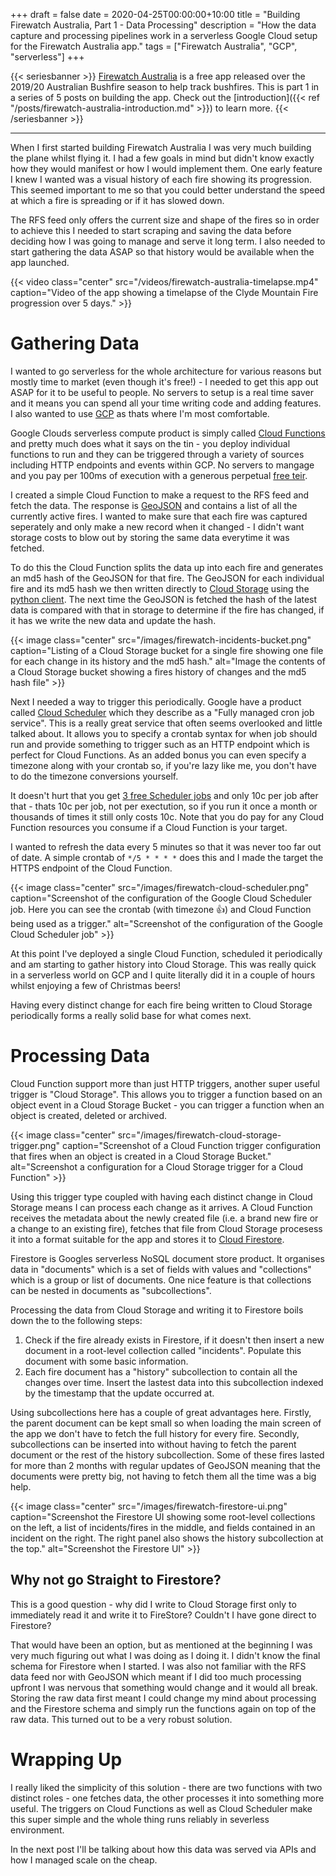 +++
draft = false
date = 2020-04-25T00:00:00+10:00
title = "Building Firewatch Australia, Part 1 - Data Processing"
description = "How the data capture and processing pipelines work in a serverless Google Cloud setup for the Firewatch Australia app."
tags = ["Firewatch Australia", "GCP", "serverless"]
+++

{{< seriesbanner >}}
[Firewatch Australia](https://firewatchaus.com/) is a free app released over the 2019/20 Australian
Bushfire season to help track bushfires. This is part 1 in a series of 5 posts on building the app.
Check out the [introduction]({{< ref "/posts/firewatch-australia-introduction.md" >}}) to learn more.
{{< /seriesbanner >}}

---

When I first started building Firewatch Australia I was very much building the plane whilst flying it.
I had a few goals in mind but didn't know exactly how they would manifest or how I would implement
them. One early feature I knew I wanted was a visual history of each fire showing its progression.
This seemed important to me so that you could better understand the speed at which a fire is
spreading or if it has slowed down.

The RFS feed only offers the current size and shape of the fires so in order to achieve this I
needed to start scraping and saving the data before deciding how I was going to manage and serve
it long term. I also needed to start gathering the data ASAP so that history would be
available when the app launched.

{{< video
      class="center"
      src="/videos/firewatch-australia-timelapse.mp4"
      caption="Video of the app showing a timelapse of the Clyde Mountain Fire progression over 5 days." >}}

# Gathering Data

I wanted to go serverless for the whole architecture for various reasons but mostly time to market
(even though it's free!) - I needed to get this app out ASAP for it to be useful to people.
No servers to setup is a real time saver and it means you can spend all your time writing code
and adding features. I also wanted to use [GCP][1] as thats where I'm most comfortable.

Google Clouds serverless compute product is simply called [Cloud Functions][2] and pretty much does
what it says on the tin - you deploy individual functions to run and they can be triggered through
a variety of sources including HTTP endpoints and events within GCP. No servers to mangage and you
pay per 100ms of execution with a generous perpetual [free teir][3].

I created a simple Cloud Function to make a request to the RFS feed and fetch the data. The response
is [GeoJSON][4] and contains a list of all the currently active fires. I wanted to make sure that
each fire was captured seperately and only make a new record when it changed - I didn't want storage
costs to blow out by storing the same data everytime it was fetched.

To do this the Cloud Function splits the data up into each fire and generates an md5 hash of the
GeoJSON for that fire. The GeoJSON for each individual fire and its md5 hash we then written directly
to [Cloud Storage][5] using the [python client][6]. The next time the GeoJSON is fetched the hash
of the latest data is compared with that in storage to determine if the fire has changed, if it
has we write the new data and update the hash.

{{< image
      class="center"
      src="/images/firewatch-incidents-bucket.png"
      caption="Listing of a Cloud Storage bucket for a single fire showing one file for each change in its history and the md5 hash."
      alt="Image the contents of a Cloud Storage bucket showing a fires history of changes and the md5 hash file" >}}

Next I needed a way to trigger this periodically. Google have a product called [Cloud Scheduler][7]
which they describe as a "Fully managed cron job service". This is a really great service that often
seems overlooked and little talked about. It allows you to specify a crontab syntax for when job
should run and provide something to trigger such as an HTTP endpoint which is perfect for Cloud
Functions. As an added bonus you can even specify a timezone along with your crontab so, if you're
lazy like me, you don't have to do the timezone conversions yourself.

It doesn't hurt that you get [3 free Scheduler jobs][8] and only 10c per job after that - thats 10c
per job, not per exectution, so if you run it once a month or thousands of times it still only costs
10c. Note that you do pay for any Cloud Function resources you consume if a Cloud Function is your
target.

I wanted to refresh the data every 5 minutes so that it was never too far out of date. A simple
crontab of `*/5 * * * *` does this and I made the target the HTTPS endpoint of the Cloud Function.

{{< image
      class="center"
      src="/images/firewatch-cloud-scheduler.png"
      caption="Screenshot of the configuration of the Google Cloud Scheduler job. Here you can see the crontab (with timezone 👍) and Cloud Function being used as a trigger."
      alt="Screenshot of the configuration of the Google Cloud Scheduler job" >}}

At this point I've deployed a single Cloud Function, scheduled it periodically and am starting to
gather history into Cloud Storage. This was really quick in a serverless world on GCP and I quite
literally did it in a couple of hours whilst enjoying a few of Christmas beers!

Having every distinct change for each fire being written to Cloud Storage periodically forms a
really solid base for what comes next.

# Processing Data

Cloud Function support more than just HTTP triggers, another super useful trigger is "Cloud Storage".
This allows you to trigger a function based on an object event in a Cloud Storage Bucket - you can
trigger a function when an object is created, deleted or archived.

{{< image
      class="center"
      src="/images/firewatch-cloud-storage-trigger.png"
      caption="Screenshot of a Cloud Function trigger configuration that fires when an object is created in a Cloud Storage Bucket."
      alt="Screenshot a configuration for a Cloud Storage trigger for a Cloud Function" >}}

Using this trigger type coupled with having each distinct change in Cloud Storage means I can process
each change as it arrives. A Cloud Function receives the metadata about the newly created file (i.e.
a brand new fire or a change to an existing fire), fetches that file from Cloud Storage procesess it
into a format suitable for the app and stores it to [Cloud Firestore](https://cloud.google.com/firestore).

Firestore is Googles serverless NoSQL document store product. It organises data in "documents" which
is a set of fields with values and "collections" which is a group or list of documents. One nice
feature is that collections can be nested in documents as "subcollections".

Processing the data from Cloud Storage and writing it to Firestore boils down the to the following steps:

1) Check if the fire already exists in Firestore, if it doesn't then insert a new document in a
   root-level collection called "incidents". Populate this document with some basic information.
2) Each fire document has a "history" subcollection to contain all the changes over time. Insert
   the lastest data into this subcollection indexed by the timestamp that the update occurred at.

Using subcollections here has a couple of great advantages here. Firstly, the parent document can be
kept small so when loading the main screen of the app we don't have to fetch the full history for
every fire. Secondly, subcollections can be inserted into without having to fetch the parent document
or the rest of the history subcollection. Some of these fires lasted for more than 2 months with
regular updates of GeoJSON meaning that the documents were pretty big, not having to fetch them all
the time was a big help.

{{< image
      class="center"
      src="/images/firewatch-firestore-ui.png"
      caption="Screenshot the Firestore UI showing some root-level collections on the left, a list of incidents/fires in the middle, and fields contained in an incident on the right. The right panel also shows the history subcollection at the top."
      alt="Screenshot the Firestore UI" >}}

## Why not go Straight to Firestore?

This is a good question - why did I write to Cloud Storage first only to immediately read it and
write it to FireStore? Couldn't I have gone direct to Firestore?

That would have been an option, but as mentioned at the beginning I was very much figuring out what
I was doing as I doing it. I didn't know the final schema for Firestore when I started. I was also
not familiar with the RFS data feed nor with GeoJSON which meant if I did too much processing upfront
I was nervous that something would change and it would all break. Storing the raw data first meant I
could change my mind about processing and the Firestore schema and simply run the functions again
on top of the raw data. This turned out to be a very robust solution.

# Wrapping Up

I really liked the simplicity of this solution - there are two functions with two distinct roles -
one fetches data, the other processes it into something more useful. The triggers on Cloud Functions
as well as Cloud Scheduler make this super simple and the whole thing runs reliably in severless
environment.

In the next post I'll be talking about how this data was served via APIs and how I managed scale on
the cheap.



[1]: http://cloud.google.com/
[2]: https://cloud.google.com/functions
[3]: https://cloud.google.com/functions/pricing#free_tier
[4]: https://geojson.org/
[5]: https://cloud.google.com/storage
[6]: https://googleapis.dev/python/storage/latest/client.html
[7]: https://cloud.google.com/scheduler
[8]: https://cloud.google.com/scheduler/pricing
